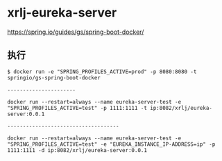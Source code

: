 # xrlj-eureka-server

https://spring.io/guides/gs/spring-boot-docker/

## 执行

    $ docker run -e "SPRING_PROFILES_ACTIVE=prod" -p 8080:8080 -t springio/gs-spring-boot-docker
    
    ----------------------
    
    docker run --restart=always --name eureka-server-test -e "SPRING_PROFILES_ACTIVE=test" -p 1111:1111 -t ip:8082/xrlj/eureka-server:0.0.1
    
    ------------------------------------
    
    docker run --restart=always --name eureka-server-test -e "SPRING_PROFILES_ACTIVE=test" -e "EUREKA_INSTANCE_IP-ADDRESS=ip" -p 1111:1111 -d ip:8082/xrlj/eureka-server:0.0.1